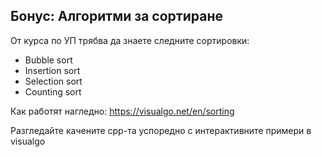 ## Бонус: Алгоритми за сортиране

От курса по УП трябва да знаете следните сортировки:
* Bubble sort
* Insertion sort
* Selection sort
* Counting sort

Как работят нагледно: https://visualgo.net/en/sorting

Разгледайте качените cpp-та успоредно с интерактивните примери в visualgo
